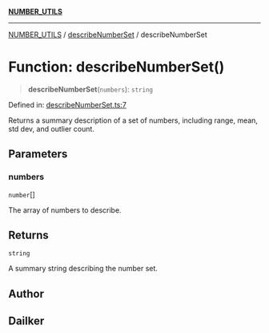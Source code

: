[**NUMBER_UTILS**](../../README.md)

***

[NUMBER_UTILS](../../README.md) / [describeNumberSet](../README.md) / describeNumberSet

# Function: describeNumberSet()

> **describeNumberSet**(`numbers`): `string`

Defined in: [describeNumberSet.ts:7](https://github.com/dailker/everyutil/blob/c097f0fc92f833ed4a91824bfd902e8ca984c4de/src/number/describeNumberSet.ts#L7)

Returns a summary description of a set of numbers, including range, mean, std dev, and outlier count.

## Parameters

### numbers

`number`[]

The array of numbers to describe.

## Returns

`string`

A summary string describing the number set.

## Author

## Dailker
